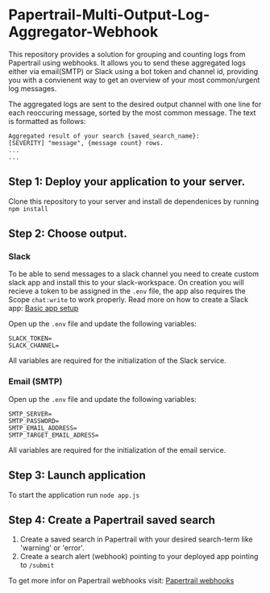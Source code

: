 # Papertrail-Multi-Output-Log-Aggregator-Webhook

This repository provides a solution for grouping and counting logs from Papertrail using webhooks.
It allows you to send these aggregated logs either via email(SMTP) or Slack using a bot token and channel id, providing you with a convienent way to get an overview of your most common/urgent log messages.  
  
The aggregated logs are sent to the desired output channel with one line for each reoccuring message, sorted by the most common message.
The text is formatted as follows:
```
Aggregated result of your search {saved_search_name}:
[SEVERITY] "message", {message count} rows. 
...
...
```

## Step 1: Deploy your application to your server.
Clone this repository to your server and install de dependenices by running
`npm install`

## Step 2: Choose output.
### Slack
To be able to send messages to a slack channel you need to create custom 
slack app and install this to your slack-workspace. 
On creation you will recieve a token to be assigned in the `.env` file,
the app also requires the Scope `chat:write` to work properly.
Read more on how to create a Slack app: [Basic app setup](https://api.slack.com/authentication/basics)


Open up the `.env` file and update the following variables:
```
SLACK_TOKEN=
SLACK_CHANNEL=
```
All variables are required for the initialization of the Slack service.



### Email (SMTP)
Open up the `.env` file and update the following variables:
```
SMTP_SERVER=
SMTP_PASSWORD=
SMTP_EMAIL_ADDRESS=
SMTP_TARGET_EMAIL_ADRESS=
```
All variables are required for the initialization of the email service.

## Step 3: Launch application
To start the application run
`node app.js`

## Step 4: Create a Papertrail saved search

1. Create a saved search in Papertrail with your desired search-term like 'warning' or 'error'.
2. Create a search alert (webhook) pointing to your deployed app pointing to `/submit`

To get more infor on Papertrail webhooks visit: [Papertrail webhooks](http://help.papertrailapp.com/kb/how-it-works/web-hooks)
